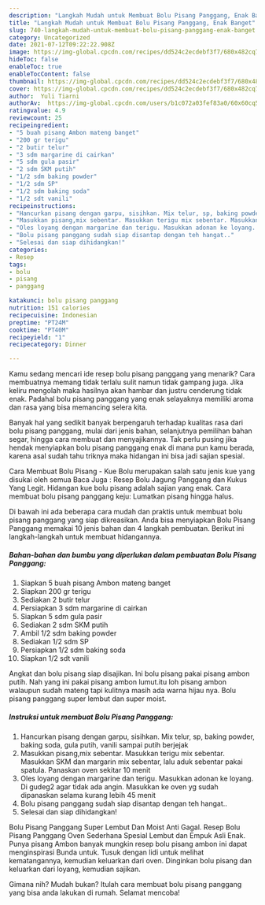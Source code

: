 ```yaml
---
description: "Langkah Mudah untuk Membuat Bolu Pisang Panggang, Enak Banget"
title: "Langkah Mudah untuk Membuat Bolu Pisang Panggang, Enak Banget"
slug: 740-langkah-mudah-untuk-membuat-bolu-pisang-panggang-enak-banget
category: Uncategorized
date: 2021-07-12T09:22:22.908Z
image: https://img-global.cpcdn.com/recipes/dd524c2ecdebf3f7/680x482cq70/bolu-pisang-panggang-foto-resep-utama.jpg
hideToc: false
enableToc: true
enableTocContent: false
thumbnail: https://img-global.cpcdn.com/recipes/dd524c2ecdebf3f7/680x482cq70/bolu-pisang-panggang-foto-resep-utama.jpg
cover: https://img-global.cpcdn.com/recipes/dd524c2ecdebf3f7/680x482cq70/bolu-pisang-panggang-foto-resep-utama.jpg
author:  Yuli Tiarni
authorAv:  https://img-global.cpcdn.com/users/b1c072a03fef83a0/60x60cq50/avatar.jpg
ratingvalue: 4.9
reviewcount: 25
recipeingredient:
- "5 buah pisang Ambon mateng banget"
- "200 gr terigu"
- "2 butir telur"
- "3 sdm margarine di cairkan"
- "5 sdm gula pasir"
- "2 sdm SKM putih"
- "1/2 sdm baking powder"
- "1/2 sdm SP"
- "1/2 sdm baking soda"
- "1/2 sdt vanili"
recipeinstructions:
- "Hancurkan pisang dengan garpu, sisihkan. Mix telur, sp, baking powder, baking soda, gula putih, vanili sampai putih berjejak"
- "Masukkan pisang,mix sebentar. Masukkan terigu mix sebentar. Masukkan SKM dan margarin mix sebentar, lalu aduk sebentar pakai spatula. Panaskan oven sekitar 10 menit"
- "Oles loyang dengan margarine dan terigu. Masukkan adonan ke loyang. Di gudeg2 agar tidak ada angin. Masukkan ke oven yg sudah dipanaskan selama kurang lebih 45 menit"
- "Bolu pisang panggang sudah siap disantap dengan teh hangat.."
- "Selesai dan siap dihidangkan!"
categories:
- Resep
tags:
- bolu
- pisang
- panggang

katakunci: bolu pisang panggang 
nutrition: 151 calories
recipecuisine: Indonesian
preptime: "PT24M"
cooktime: "PT40M"
recipeyield: "1"
recipecategory: Dinner

---
```



Kamu sedang mencari ide resep bolu pisang panggang yang menarik? Cara membuatnya memang tidak terlalu sulit namun tidak gampang juga. Jika keliru mengolah maka hasilnya akan hambar dan justru cenderung tidak enak. Padahal bolu pisang panggang yang enak selayaknya memiliki aroma dan rasa yang bisa memancing selera kita.


Banyak hal yang sedikit banyak berpengaruh terhadap kualitas rasa dari bolu pisang panggang, mulai dari jenis bahan, selanjutnya pemilihan bahan segar, hingga cara membuat dan menyajikannya. Tak perlu pusing jika hendak menyiapkan bolu pisang panggang enak di mana pun kamu berada, karena asal sudah tahu triknya maka hidangan ini bisa jadi sajian spesial.

Cara Membuat Bolu Pisang - Kue Bolu merupakan salah satu jenis kue yang disukai oleh semua Baca Juga : Resep Bolu Jagung Panggang dan Kukus Yang Legit. Hidangan kue bolu pisang adalah sajian yang enak. Cara membuat bolu pisang panggang keju: Lumatkan pisang hingga halus.


Di bawah ini ada beberapa cara mudah dan praktis untuk membuat bolu pisang panggang yang siap dikreasikan. Anda bisa menyiapkan Bolu Pisang Panggang memakai 10 jenis bahan dan 4 langkah pembuatan. Berikut ini langkah-langkah untuk membuat hidangannya.

<!--inarticleads1-->

##### Bahan-bahan dan bumbu yang diperlukan dalam pembuatan Bolu Pisang Panggang:

1. Siapkan 5 buah pisang Ambon mateng banget
1. Siapkan 200 gr terigu
1. Sediakan 2 butir telur
1. Persiapkan 3 sdm margarine di cairkan
1. Siapkan 5 sdm gula pasir
1. Sediakan 2 sdm SKM putih
1. Ambil 1/2 sdm baking powder
1. Sediakan 1/2 sdm SP
1. Persiapkan 1/2 sdm baking soda
1. Siapkan 1/2 sdt vanili


Angkat dan bolu pisang siap disajikan. Ini bolu pisang pakai pisang ambon putih. Nah yang ini pakai pisang ambon lumut.itu loh pisang ambon walaupun sudah mateng tapi kulitnya masih ada warna hijau nya. Bolu pisang panggang super lembut dan super moist. 

<!--inarticleads2-->

##### Instruksi untuk membuat Bolu Pisang Panggang:

1. Hancurkan pisang dengan garpu, sisihkan. Mix telur, sp, baking powder, baking soda, gula putih, vanili sampai putih berjejak
1. Masukkan pisang,mix sebentar. Masukkan terigu mix sebentar. Masukkan SKM dan margarin mix sebentar, lalu aduk sebentar pakai spatula. Panaskan oven sekitar 10 menit
1. Oles loyang dengan margarine dan terigu. Masukkan adonan ke loyang. Di gudeg2 agar tidak ada angin. Masukkan ke oven yg sudah dipanaskan selama kurang lebih 45 menit
1. Bolu pisang panggang sudah siap disantap dengan teh hangat..
1. Selesai dan siap dihidangkan!

Bolu Pisang Panggang Super Lembut Dan Moist Anti Gagal. Resep Bolu Pisang Panggang Oven Sederhana Spesial Lembut dan Empuk Asli Enak. Punya pisang Ambon banyak mungkin resep bolu pisang ambon ini dapat menginspirasi Bunda untuk. Tusuk dengan lidi untuk melihat kematangannya, kemudian keluarkan dari oven. Dinginkan bolu pisang dan keluarkan dari loyang, kemudian sajikan. 

Gimana nih? Mudah bukan? Itulah cara membuat bolu pisang panggang yang bisa anda lakukan di rumah. Selamat mencoba!
